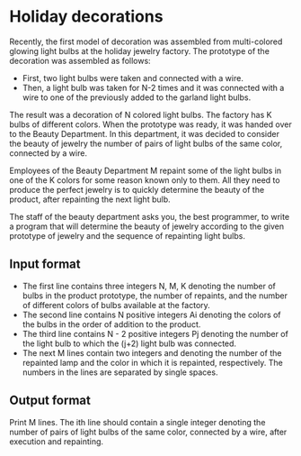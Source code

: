 # Holiday decorations

Recently, the first model of decoration was assembled from multi-colored glowing light bulbs at the holiday jewelry factory. The prototype of the decoration was assembled as follows:

- First, two light bulbs were taken and connected with a wire.
- Then, a light bulb was taken for N-2 times and it was connected with a wire to one of the previously added to the garland light bulbs.

The result was a decoration of N colored light bulbs. The factory has K bulbs of different colors. When the prototype was ready, it was handed over to the Beauty Department. In this department, it was decided to consider the beauty of jewelry the number of pairs of light bulbs of the same color, connected by a wire.

Employees of the Beauty Department M repaint some of the light bulbs in one of the K colors for some reason known only to them. All they need to produce the perfect jewelry is to quickly determine the beauty of the product, after repainting the next light bulb.

The staff of the beauty department asks you, the best programmer, to write a program that will determine the beauty of jewelry according to the given prototype of jewelry and the sequence of repainting light bulbs.

## Input format

- The first line contains three integers N, M, K denoting the number of bulbs in the product prototype, the number of repaints, and the number of different colors of bulbs available at the factory.
- The second line contains N positive integers Ai denoting the colors of the bulbs in the order of addition to the product.
- The third line contains N - 2 positive integers Pj denoting the number of the light bulb to which the (j+2) light bulb was connected.
- The next M lines contain two integers and denoting the number of the repainted lamp and the color in which it is repainted, respectively. The numbers in the lines are separated by single spaces.

## Output format

Print M lines. The ith line should contain a single integer denoting the number of pairs of light bulbs of the same color, connected by a wire, after execution and repainting.
